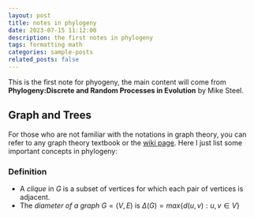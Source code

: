 ```yaml
---
layout: post
title: notes in phylogeny
date: 2023-07-15 11:12:00
description: the first notes in phylogeny
tags: formatting math
categories: sample-posts
related_posts: false
---
```

This is the first note for phyogeny, the main content will come from **Phylogeny:Discrete and Random Processes in Evolution** by Mike Steel.

## Graph and Trees
For those who are not familiar with the notations in graph theory, you can refer to any graph theory textbook or the <a href="https://en.wikipedia.org/wiki/Graph_theory">wiki page</a>. Here I just list some important concepts in phylogeny:


### Definition
+ A *clique* in $G$ is a subset of vertices for which each pair of vertices is adjacent.
+ The *diameter of a graph* $G=(V,E)$ is $\Delta(G)=max \{d(u,v):u,v\in V \}$
